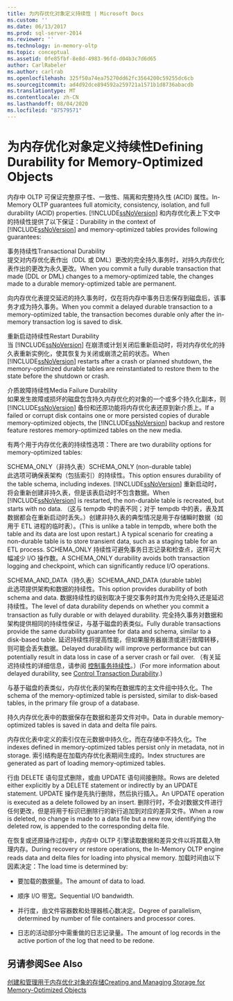 ```yaml
---
title: 为内存优化对象定义持续性 | Microsoft Docs
ms.custom: ''
ms.date: 06/13/2017
ms.prod: sql-server-2014
ms.reviewer: ''
ms.technology: in-memory-oltp
ms.topic: conceptual
ms.assetid: 0fe85fbf-8e8d-4983-96fd-d04b3c7d6d65
author: CarlRabeler
ms.author: carlrab
ms.openlocfilehash: 325f50a74ea75270dd62fc3564200c59255dc6cb
ms.sourcegitcommit: ad4d92dce894592a259721a1571b1d8736abacdb
ms.translationtype: MT
ms.contentlocale: zh-CN
ms.lasthandoff: 08/04/2020
ms.locfileid: "87579571"
---
```

# <a name="defining-durability-for-memory-optimized-objects"></a><span data-ttu-id="6b508-102">为内存优化对象定义持续性</span><span class="sxs-lookup"><span data-stu-id="6b508-102">Defining Durability for Memory-Optimized Objects</span></span>
  <span data-ttu-id="6b508-103">内存中 OLTP 可保证完整原子性、一致性、隔离和完整持久性 (ACID) 属性。</span><span class="sxs-lookup"><span data-stu-id="6b508-103">In-Memory OLTP guarantees full atomicity, consistency, isolation, and full durability (ACID) properties.</span></span> <span data-ttu-id="6b508-104">[!INCLUDE[ssNoVersion](../../includes/ssnoversion-md.md)] 和内存优化表上下文中的持续性提供了以下保证：</span><span class="sxs-lookup"><span data-stu-id="6b508-104">Durability in the context of [!INCLUDE[ssNoVersion](../../includes/ssnoversion-md.md)] and memory-optimized tables provides following guarantees:</span></span>  
  
 <span data-ttu-id="6b508-105">事务持续性</span><span class="sxs-lookup"><span data-stu-id="6b508-105">Transactional Durability</span></span>  
 <span data-ttu-id="6b508-106">提交对内存优化表作出（DDL 或 DML）更改的完全持久事务时，对持久内存优化表作出的更改为永久更改。</span><span class="sxs-lookup"><span data-stu-id="6b508-106">When you commit a fully durable transaction that made (DDL or DML) changes to a memory-optimized table, the changes made to a durable memory-optimized table are permanent.</span></span>  
  
 <span data-ttu-id="6b508-107">向内存优化表提交延迟的持久事务时，仅在将内存中事务日志保存到磁盘后，该事务才成为持久事务。</span><span class="sxs-lookup"><span data-stu-id="6b508-107">When you commit a delayed durable transaction to a memory-optimized table, the transaction becomes durable only after the in-memory transaction log is saved to disk.</span></span>  
  
 <span data-ttu-id="6b508-108">重新启动持续性</span><span class="sxs-lookup"><span data-stu-id="6b508-108">Restart Durability</span></span>  
 <span data-ttu-id="6b508-109">当 [!INCLUDE[ssNoVersion](../../includes/ssnoversion-md.md)] 在崩溃或计划关闭后重新启动时，将对内存优化的持久表重新实例化，使其恢复为关闭或崩溃之前的状态。</span><span class="sxs-lookup"><span data-stu-id="6b508-109">When [!INCLUDE[ssNoVersion](../../includes/ssnoversion-md.md)] restarts after a crash or planned shutdown, the memory-optimized durable tables are reinstantiated to restore them to the state before the shutdown or crash.</span></span>  
  
 <span data-ttu-id="6b508-110">介质故障持续性</span><span class="sxs-lookup"><span data-stu-id="6b508-110">Media Failure Durability</span></span>  
 <span data-ttu-id="6b508-111">如果发生故障或损坏的磁盘包含持久内存优化的对象的一个或多个持久化副本，则 [!INCLUDE[ssNoVersion](../../includes/ssnoversion-md.md)] 备份和还原功能将内存优化表还原到新介质上。</span><span class="sxs-lookup"><span data-stu-id="6b508-111">If a failed or corrupt disk contains one or more persisted copies of durable memory-optimized objects, the [!INCLUDE[ssNoVersion](../../includes/ssnoversion-md.md)] backup and restore feature restores memory-optimized tables on the new media.</span></span>  
  
 <span data-ttu-id="6b508-112">有两个用于内存优化表的持续性选项：</span><span class="sxs-lookup"><span data-stu-id="6b508-112">There are two durability options for memory-optimized tables:</span></span>  
  
 <span data-ttu-id="6b508-113">SCHEMA_ONLY（非持久表）</span><span class="sxs-lookup"><span data-stu-id="6b508-113">SCHEMA_ONLY (non-durable table)</span></span>  
 <span data-ttu-id="6b508-114">此选项可确保表架构（包括索引）的持续性。</span><span class="sxs-lookup"><span data-stu-id="6b508-114">This option ensures durability of the table schema, including indexes.</span></span> <span data-ttu-id="6b508-115">[!INCLUDE[ssNoVersion](../../includes/ssnoversion-md.md)] 重新启动时，将会重新创建非持久表，但是该表启动时不包含数据。</span><span class="sxs-lookup"><span data-stu-id="6b508-115">When [!INCLUDE[ssNoVersion](../../includes/ssnoversion-md.md)] is restarted, the non-durable table is recreated, but starts with no data.</span></span> <span data-ttu-id="6b508-116">（这与 tempdb 中的表不同；对于 tempdb 中的表，表及其数据都会在重新启动时丢失。）创建非持久表的典型情况是用于存储瞬时数据（如用于 ETL 进程的临时表）。</span><span class="sxs-lookup"><span data-stu-id="6b508-116">(This is unlike a table in tempdb, where both the table and its data are lost upon restart.) A typical scenario for creating a non-durable table is to store transient data, such as a staging table for an ETL process.</span></span> <span data-ttu-id="6b508-117">SCHEMA_ONLY 持续性可避免事务日志记录和检查点，这样可大幅减少 I/O 操作数。</span><span class="sxs-lookup"><span data-stu-id="6b508-117">A SCHEMA_ONLY durability avoids both transaction logging and checkpoint, which can significantly reduce I/O operations.</span></span>  
  
 <span data-ttu-id="6b508-118">SCHEMA_AND_DATA（持久表）</span><span class="sxs-lookup"><span data-stu-id="6b508-118">SCHEMA_AND_DATA (durable table)</span></span>  
 <span data-ttu-id="6b508-119">此选项提供架构和数据的持续性。</span><span class="sxs-lookup"><span data-stu-id="6b508-119">This option provides durability of both schema and data.</span></span> <span data-ttu-id="6b508-120">数据持续性的级别取决于提交事务时其作为完全持久还是延迟持续性。</span><span class="sxs-lookup"><span data-stu-id="6b508-120">The level of data durability depends on whether you commit a transaction as fully durable or with delayed durability.</span></span> <span data-ttu-id="6b508-121">完全持久事务对数据和架构提供相同的持续性保证，与基于磁盘的表类似。</span><span class="sxs-lookup"><span data-stu-id="6b508-121">Fully durable transactions provide the same durability guarantee for data and schema, similar to a disk-based table.</span></span> <span data-ttu-id="6b508-122">延迟持续性将提高性能，但如果服务器崩溃或进行故障转移，则可能会丢失数据。</span><span class="sxs-lookup"><span data-stu-id="6b508-122">Delayed durability will improve performance but can potentially result in data loss in case of a server crash or fail over.</span></span> <span data-ttu-id="6b508-123">（有关延迟持续性的详细信息，请参阅 [控制事务持续性](../logs/control-transaction-durability.md)。）</span><span class="sxs-lookup"><span data-stu-id="6b508-123">(For more information about delayed durability, see [Control Transaction Durability](../logs/control-transaction-durability.md).)</span></span>  
  
 <span data-ttu-id="6b508-124">与基于磁盘的表类似，内存优化表的架构在数据库的主文件组中持久化。</span><span class="sxs-lookup"><span data-stu-id="6b508-124">The schema of the memory-optimized table is persisted, similar to disk-based tables, in the primary file group of a database.</span></span>  
  
 <span data-ttu-id="6b508-125">持久内存优化表中的数据保存在数据和差异文件对中。</span><span class="sxs-lookup"><span data-stu-id="6b508-125">Data in durable memory-optimized tables is saved in data and delta file pairs.</span></span>  
  
 <span data-ttu-id="6b508-126">内存优化表中定义的索引仅在元数据中持久化，而在存储中不持久化。</span><span class="sxs-lookup"><span data-stu-id="6b508-126">The indexes defined in memory-optimized tables persist only in metadata, not in storage.</span></span> <span data-ttu-id="6b508-127">索引结构是在加载内存优化表期间生成的。</span><span class="sxs-lookup"><span data-stu-id="6b508-127">Index structures are generated as part of loading memory-optimized tables.</span></span>  
  
 <span data-ttu-id="6b508-128">行由 DELETE 语句显式删除，或由 UPDATE 语句间接删除。</span><span class="sxs-lookup"><span data-stu-id="6b508-128">Rows are deleted either explicitly by a DELETE statement or indirectly by an UPDATE statement.</span></span> <span data-ttu-id="6b508-129">UPDATE 操作是先执行删除，然后执行插入。</span><span class="sxs-lookup"><span data-stu-id="6b508-129">An UPDATE operation is executed as a delete followed by an insert.</span></span> <span data-ttu-id="6b508-130">删除行时，不会对数据文件进行任何更改，但是将用于标识已删除行的新行追加到对应的差异文件。</span><span class="sxs-lookup"><span data-stu-id="6b508-130">When a row is deleted, no change is made to a data file but a new row, identifying the deleted row, is appended to the corresponding delta file.</span></span>  
  
 <span data-ttu-id="6b508-131">在恢复或还原操作过程中，内存中 OLTP 引擎读取数据和差异文件以将其载入物理内存。</span><span class="sxs-lookup"><span data-stu-id="6b508-131">During recovery or restore operations, the In-Memory OLTP engine reads data and delta files for loading into physical memory.</span></span> <span data-ttu-id="6b508-132">加载时间由以下因素决定：</span><span class="sxs-lookup"><span data-stu-id="6b508-132">The load time is determined by:</span></span>  
  
-   <span data-ttu-id="6b508-133">要加载的数据量。</span><span class="sxs-lookup"><span data-stu-id="6b508-133">The amount of data to load.</span></span>  
  
-   <span data-ttu-id="6b508-134">顺序 I/O 带宽。</span><span class="sxs-lookup"><span data-stu-id="6b508-134">Sequential I/O bandwidth.</span></span>  
  
-   <span data-ttu-id="6b508-135">并行度，由文件容器数和处理器核心数决定。</span><span class="sxs-lookup"><span data-stu-id="6b508-135">Degree of parallelism, determined by number of file containers and processor cores.</span></span>  
  
-   <span data-ttu-id="6b508-136">日志的活动部分中需重做的日志记录量。</span><span class="sxs-lookup"><span data-stu-id="6b508-136">The amount of log records in the active portion of the log that need to be redone.</span></span>  
  
## <a name="see-also"></a><span data-ttu-id="6b508-137">另请参阅</span><span class="sxs-lookup"><span data-stu-id="6b508-137">See Also</span></span>  
 [<span data-ttu-id="6b508-138">创建和管理用于内存优化对象的存储</span><span class="sxs-lookup"><span data-stu-id="6b508-138">Creating and Managing Storage for Memory-Optimized Objects</span></span>](creating-and-managing-storage-for-memory-optimized-objects.md)  
  
  

